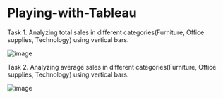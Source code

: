 # Playing-with-Tableau
Task 1. Analyzing total sales in different categories(Furniture, Office supplies, Technology) using vertical bars.

![image](https://github.com/user-attachments/assets/2e9a8401-ad60-4c06-abf6-d9ed5e380cd5)


Task 2. Analyzing average sales in different categories(Furniture, Office supplies, Technology) using vertical bars.

![image](https://github.com/user-attachments/assets/b6ef732c-3d25-4700-bf9d-fbe6def3d12e)
